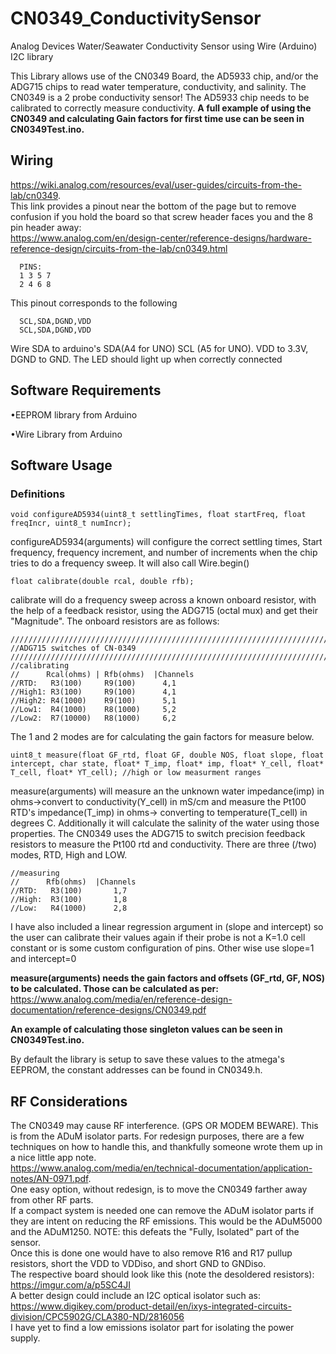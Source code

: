 # CN0349_ConductivitySensor
Analog Devices Water/Seawater Conductivity Sensor using Wire (Arduino) I2C library

This Library allows use of the CN0349 Board, the AD5933 chip, and/or the ADG715 chips to read water temperature, conductivity, and salinity.
The CN0349 is a 2 probe conductivity sensor!
The AD5933 chip needs to be calibrated to correctly measure conductivity.
**A full example of using the CN0349 and calculating Gain factors for first time use can be seen in CN0349Test.ino.**

## Wiring
https://wiki.analog.com/resources/eval/user-guides/circuits-from-the-lab/cn0349.
 <br />
This link provides a pinout near the bottom of the page but to remove confusion if you hold the board so that screw header faces you and the 8 pin header away: 
 <br />https://www.analog.com/en/design-center/reference-designs/hardware-reference-design/circuits-from-the-lab/cn0349.html
```
  PINS:
  1 3 5 7
  2 4 6 8
  ```
  This pinout corresponds to the following
```
  SCL,SDA,DGND,VDD
  SCL,SDA,DGND,VDD
```
Wire SDA to arduino's SDA(A4 for UNO) SCL (A5 for UNO). VDD to 3.3V, DGND to GND.
The LED should light up when correctly connected

## Software Requirements

  •EEPROM library from Arduino
  
  •Wire Library from Arduino
  
## Software Usage
 
 ### Definitions
 
```
void configureAD5934(uint8_t settlingTimes, float startFreq, float freqIncr, uint8_t numIncr);
```
configureAD5934(arguments) will configure the correct settling times, Start frequency, frequency increment, and number of increments when the chip tries to do a frequency sweep.
It will also call Wire.begin()
```
float calibrate(double rcal, double rfb);
```  
calibrate will do a frequency sweep across a known onboard resistor, with the help of a feedback resistor, using the ADG715 (octal mux) and get their "Magnitude". The onboard resistors are as follows:
```
///////////////////////////////////////////////////////////////////////////////////////////
//ADG715 switches of CN-0349
///////////////////////////////////////////////////////////////////////////////////////////
//calibrating
//      Rcal(ohms) | Rfb(ohms)  |Channels
//RTD:   R3(100)     R9(100)      4,1
//High1: R3(100)     R9(100)      4,1
//High2: R4(1000)    R9(100)      5,1
//Low1:  R4(1000)    R8(1000)     5,2
//Low2:  R7(10000)   R8(1000)     6,2
```
The 1 and 2 modes are for calculating the gain factors for measure below.
```
uint8_t measure(float GF_rtd, float GF, double NOS, float slope, float intercept, char state, float* T_imp, float* imp, float* Y_cell, float* T_cell, float* YT_cell); //high or low measurment ranges
``` 	
measure(arguments) will measure an the unknown water impedance(imp) in ohms->convert to conductivity(Y_cell) in mS/cm and measure the Pt100 RTD's impedance(T_imp) in ohms-> converting to temperature(T_cell) in degrees C.
Additionally it will calculate the salinity of the water using those properties.
The CN0349 uses the ADG715 to switch precision feedback resistors to measure the Pt100 rtd and conductivity. There are three (/two) modes, RTD, High and LOW. 
```
//measuring
//      Rfb(ohms)  |Channels
//RTD:   R3(100)       1,7
//High:  R3(100)       1,8
//Low:   R4(1000)      2,8
```
I have also included a linear regression argument in (slope and intercept) so the user can calibrate their values again if their probe is not a K=1.0 cell constant or is some custom configuration of pins.
Other wise use slope=1 and intercept=0

**measure(arguments) needs the gain factors and offsets (GF_rtd, GF, NOS) to be calculated. Those can be calculated as per:** 
https://www.analog.com/media/en/reference-design-documentation/reference-designs/CN0349.pdf

**An example of calculating those singleton values can be seen in CN0349Test.ino.**

By default the library is setup to save these values to the atmega's EEPROM, the constant addresses can be found in CN0349.h.

## RF Considerations
The CN0349 may cause RF interference. (GPS OR MODEM BEWARE). This is from the ADuM isolator parts. For redesign purposes, there are a few techniques on how to handle this, and thankfully someone wrote them up in a nice little app note. 
 <br />https://www.analog.com/media/en/technical-documentation/application-notes/AN-0971.pdf.
 <br />
One easy option, without redesign, is to move the CN0349 farther away from other RF parts. 
 <br />
If a compact system is needed one can remove the ADuM isolator parts if they are intent on reducing the RF emissions. This would be the ADuM5000 and the ADuM1250. NOTE: this defeats the "Fully, Isolated" part of the sensor.
 <br />
Once this is done one would have to also remove R16 and R17 pullup resistors, short the VDD to VDDiso, and short GND to GNDiso.
 <br />
The respective board should look like this (note the desoldered resistors):
 <br />
https://imgur.com/a/p5SC4JI
 <br />
A better design could include an I2C optical isolator such as:
 <br />
https://www.digikey.com/product-detail/en/ixys-integrated-circuits-division/CPC5902G/CLA380-ND/2816056
 <br />
I have yet to find a low emissions isolator part for isolating the power supply.
